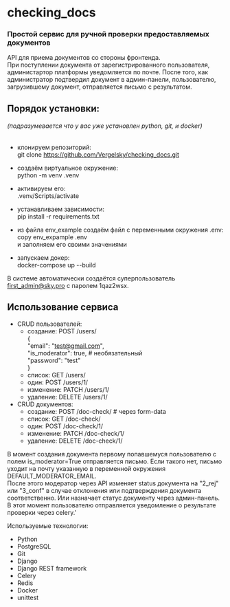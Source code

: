 # checking_docs
### Простой сервис для ручной проверки предоставляемых документов
API для приема документов со стороны фронтенда.<br>При поступлении документа от зарегистрированного пользователя, администартор платформы уведомляется по почте. После того, как администратор подтвердил документ в админ-панели, пользователю, загрузившему документ, отправляется письмо с результатом.

## Порядок установки:
###### (подразумевается что у вас уже установлен python, git, и docker)
- клонируем репозиторий:<br>
git clone https://github.com/Vergelsky/checking_docs.git<br>

- создаём виртуальное окружение:<br>
python -m venv .venv
- активируем его:<br>
  .venv/Scripts/activate
- устанавливаем зависимости:<br>
pip install -r requirements.txt
- из файла env_example создаём файл с переменными окружения .env:<br>
copy env_expample .env<br>
и заполняем его своими значениями
- запускаем докер:<br>
docker-compose up --build

В системе автоматически создаётся суперпользователь first_admin@sky.pro
с паролем 1qaz2wsx.

## Использование сервиса <br>
- CRUD пользователей:
  - создание: POST /users/<br>
    {<br>
    "email": "test@gmail.com",<br>
    "is_moderator": true, # необязательный<br> 
    "password": "test"<br>
    }
  - список: GET /users/<br>
  - один: POST /users/1/<br>
  - изменение: PATCH /users/1/<br>
  - удаление: DELETE /users/1/<br>
- CRUD документов:
  - создание: POST /doc-check/  # через form-data<br> 
  - список: GET /doc-check/<br>
  - один: POST /doc-check/1/<br>
  - изменение: PATCH /doc-check/1/<br>
  - удаление: DELETE /doc-check/1/<br>

В момент создания документа первому попавшемуся пользователю с полем is_moderator=True
отправляется письмо. Если такого нет, письмо уходит на почту указанную в переменной окружения DEFAULT_MODERATOR_EMAIL.
<br>После этого модератор через API изменяет status документа на "2_rej" или "3_conf" в случае отклонения или
подтверждения документа соответственно. Или назначает статус документу через админ-панель. В этот момент пользователю
отправляется уведомление о результате проверки через celery.'

Используемые технологии:
- Python
- PostgreSQL
- Git
- Django
- Django REST framework
- Celery
- Redis
- Docker
- unittest
